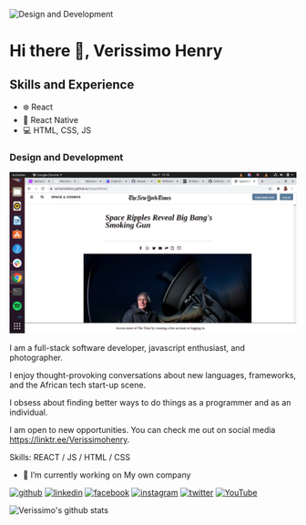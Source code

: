 ![Design and Development](https://image.freepik.com/free-vector/blogger-photographer-sitting-floor-editing-video-laptop-social-media-network-blogging-concept-guy-vlogger-typing-keyboard-top-angle-view-horizontal_48369-27257.jpg)

# Hi there 👋, Verissimo Henry

## Skills and Experience 
* :snowflake: React
* :iphone: React Native
* :computer: HTML, CSS, JS

### Design and Development
![screenshot](https://github.com/verissimohenry/verissimohenry/blob/main/Screenshot%20from%202021-03-07%2015-18-54.png) 

I am a full-stack software developer, javascript enthusiast, and photographer.

I enjoy thought-provoking conversations about new languages, frameworks, and the African tech start-up scene.

I obsess about finding better ways to do things as a programmer and as an individual.

I am open to new opportunities. You can check me out on social media https://linktr.ee/Verissimohenry.

Skills: REACT / JS / HTML / CSS

- 🔭 I’m currently working on My own company 


[<img src='https://cdn.jsdelivr.net/npm/simple-icons@3.0.1/icons/github.svg' alt='github' height='40'>](https://github.com/verissimohenry)  [<img src='https://cdn.jsdelivr.net/npm/simple-icons@3.0.1/icons/linkedin.svg' alt='linkedin' height='40'>](https://www.https://www.linkedin.com/vsmo)  [<img src='https://cdn.jsdelivr.net/npm/simple-icons@3.0.1/icons/facebook.svg' alt='facebook' height='40'>](https://www.facebook.com/verissimohenry)  [<img src='https://cdn.jsdelivr.net/npm/simple-icons@3.0.1/icons/instagram.svg' alt='instagram' height='40'>](https://www.instagram.com/verissimophotography/)  [<img src='https://cdn.jsdelivr.net/npm/simple-icons@3.0.1/icons/twitter.svg' alt='twitter' height='40'>](https://twitter.com/verissimohenry)  [<img src='https://cdn.jsdelivr.net/npm/simple-icons@3.0.1/icons/youtube.svg' alt='YouTube' height='40'>](https://www.youtube.com/channel/verissimohenry)  




![Verissimo's github stats](https://github-readme-stats.vercel.app/api?username=anuraghazra)
